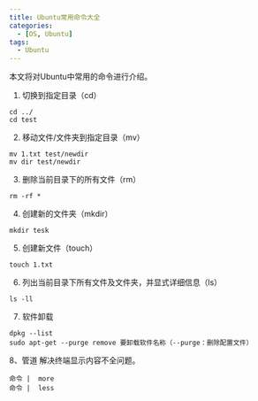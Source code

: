 ```yaml
---
title: Ubuntu常用命令大全
categories:
  - [OS, Ubuntu]
tags:
  - Ubuntu
---
```


本文将对Ubuntu中常用的命令进行介绍。

<!-- more -->
1. 切换到指定目录（cd）
```
cd ../
cd test
```
2. 移动文件/文件夹到指定目录（mv）
```
mv 1.txt test/newdir
mv dir test/newdir
```
3. 删除当前目录下的所有文件（rm）
```
rm -rf *
```
4. 创建新的文件夹（mkdir）
```
mkdir tesk
```
5. 创建新文件（touch）
```
touch 1.txt
```
6. 列出当前目录下所有文件及文件夹，并显式详细信息（ls）
```
ls -ll
```
7. 软件卸载
```
dpkg --list
sudo apt-get --purge remove 要卸载软件名称（--purge：删除配置文件）
```
8、管道
解决终端显示内容不全问题。
```
命令 |  more 
命令 |  less
```


